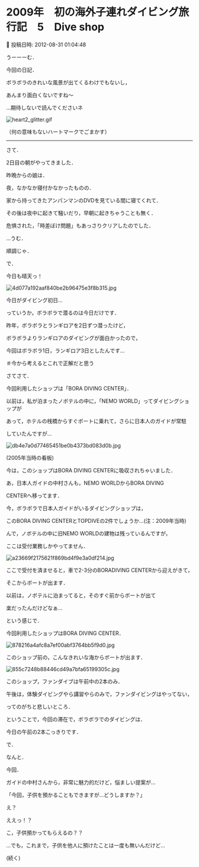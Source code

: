 # 2009年　初の海外子連れダイビング旅行記　5　Dive shop

📅 投稿日時: 2012-08-31 01:04:48

うーーーむ．


今回の日記．


ボラボラのきれいな風景が出てくるわけでもないし，


あんまり面白くないですね～





…期待しないで読んでくださいネ

![heart2_glitter.gif](images/heart2_glitter.gif)




（何の意味もないハートマークでごまかす）


------------





さて．


2日目の朝がやってきました．





昨晩からの娘は．


夜，なかなか寝付かなかったものの．


家から持ってきたアンパンマンのDVDを見ている間に寝てくれて．


その後は夜中に起きて騒いだり，早朝に起きちゃうことも無く．


危惧された，「時差ぼけ問題」もあっさりクリアしたのでした．


…うむ．


順調じゃ．





で．


今日も晴天っ！




![4d077a192aaf840be2b96475e3f8b315.jpg](images/4d077a192aaf840be2b96475e3f8b315.jpg)







今日がダイビング初日…


っていうか，ボラボラで潜るのは今日だけです．





昨年，ボラボラとランギロアを2日ずつ潜ったけど，


ボラボラよりランギロアのダイビングが面白かったので，


今回はボラボラ1日，ランギロア3日としたんです…


＃今から考えるとこれで正解だと思う





さてさて．


今回利用したショップは「BORA DIVING CENTER」．


以前は，私が泊まったノボテルの中に，「NEMO WORLD」ってダイビングショップが


あって，ホテルの桟橋からすぐボートに乗れて，さらに日本人のガイドが常駐


していたんですが…




![db4e7a0d77465451be0b4373bd083d0b.jpg](images/db4e7a0d77465451be0b4373bd083d0b.jpg)




(2005年当時の看板)





今は，このショップはBORA DIVING CENTERに吸収されちゃいました．


あ，日本人ガイドの中村さんも，NEMO WORLDからBORA DIVING


CENTERへ移ってます．


今，ボラボラで日本人ガイドがいるダイビングショップは，


このBORA DIVING CENTERとTOPDIVEの2件でしょうか…(注：2009年当時)





んで，ノボテルの中に旧NEMO WORLDの建物は残っているんですが，


ここは受付業務しかやってません．




![a23669f2175621f869bd4f9e3a0df214.jpg](images/a23669f2175621f869bd4f9e3a0df214.jpg)







ここで受付を済ませると，車で2-3分のBORADIVING CENTERから迎えがきて，


そこからボートが出ます．


以前は，ノボテルに泊まってると，そのすぐ前からボートが出て


楽だったんだけどなぁ…





という感じで．


今回利用したショップはBORA DIVING CENTER．




![878216a4afc8a7ef00abf3764bb5f9d0.jpg](images/878216a4afc8a7ef00abf3764bb5f9d0.jpg)




このショップ前の，こんなきれいな海からボートが出ます．




![855c7248b88446cd49a7bfa65199305c.jpg](images/855c7248b88446cd49a7bfa65199305c.jpg)




このショップ，ファンダイブは午前中の2本のみ．


午後は，体験ダイビングやら講習やらのみで，ファンダイビングはやってない，


ってのがちと悲しいところ．





ということで，今回の滞在で，ボラボラでのダイビングは．


今日の午前の2本こっきりです．





で．


なんと．


今回．


ガイドの中村さんから，非常に魅力的だけど，悩ましい提案が…





「今回，子供を預かることもできますが…どうしますか？」





え？


ええっ！？


こ，子供預かってもらえるの？？





…でも，これまで，子供を他人に預けたことは一度も無いんだけど…


(続く)
